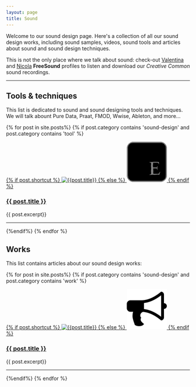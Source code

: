 ```yaml
---
layout: page
title: Sound
---
```


Welcome to our sound design page. Here's a collection of all our sound design works, including sound samples, videos, sound tools and articles about sound and sound design techniques.

This is not the only place where we talk about sound: check-out [Valentina](https://freesound.org/people/valentina_lore/) and [Nicola](https://freesound.org/people/nicola_ariutti/) **FreeSound** profiles to listen and download our _Creative Common_ sound recordings.

---

<!-- sezioni TAGS -->

## Tools & techniques
This list is dedicated to sound and sound designing tools and techniques. We will talk abount Pure Data, Praat, FMOD, Wwise, Ableton, and more...


{% for post in site.posts%}
{% if post.category contains 'sound-design' and post.category contains 'tool' %}

<div>

<a href="{{post.url}}">
{% if post.shortcut %}
<img src="/assets/images/shortcuts/{{post.shortcut}}" alt="{{post.title}}" class="shortcut-image"/>
{% else %}
<img src="/assets/images/shortcuts/shortcut-E.png" alt="{{post.title}}" class="shortcut-image"/>
{% endif %}
</a>

<h3 class="post-title"><a href="{{post.url}}">{{ post.title }}</a></h3>
{{ post.excerpt}}

<hr class="clear" />

</div>

{%endif%}
{% endfor %}

<!--
<ul>
{% for post in site.posts%}
{% if post.category contains 'sound-design' and post.category contains 'tool' %}
<li>
  <a href="{{ post.url }}">{{ post.title }}</a>
  <img src="/assets/images/shortcuts/shortcut-E.png" alt="gianni" />
</li>
{%endif%}
{% endfor %}
</ul>
-->


## Works
This list contains articles about our sound design works:

{% for post in site.posts%}
{% if post.category contains 'sound-design' and post.category contains 'work' %}

<div>

<a href="{{post.url}}">
{% if post.shortcut %}
<img src="/assets/images/shortcuts/{{post.shortcut}}" alt="{{post.title}}" class="shortcut-image"/>
{% else %}
<img src="/assets/images/shortcuts/shortcut-default-sound.png" alt="{{post.title}}" class="shortcut-image"/>
{% endif %}
</a>

<h3 class="post-title"><a href="{{post.url}}">{{ post.title }}</a></h3>
{{ post.excerpt}}

<hr class="clear" />

</div>

{%endif%}
{% endfor %}
